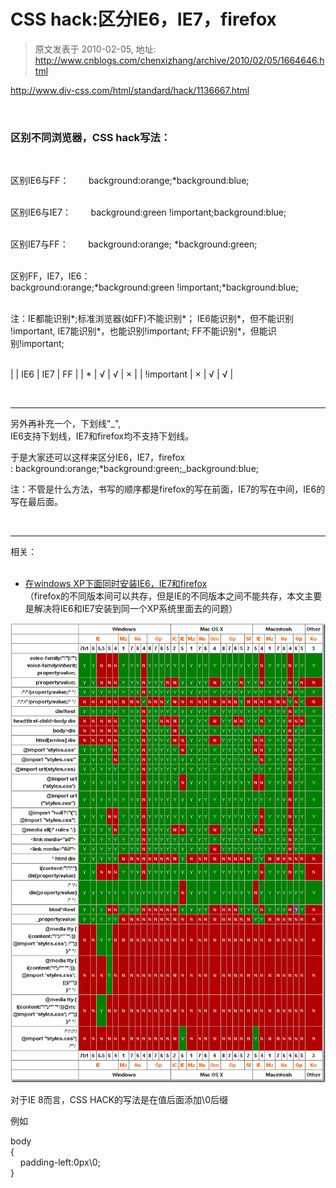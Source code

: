 # CSS hack:区分IE6，IE7，firefox 
> 原文发表于 2010-02-05, 地址: http://www.cnblogs.com/chenxizhang/archive/2010/02/05/1664646.html 


<http://www.div-css.com/html/standard/hack/1136667.html>

  

 ### 区别不同浏览器，CSS hack写法：

   
 

 区别IE6与FF：        background:orange;*background:blue;   
 

 区别IE6与IE7：        background:green !important;background:blue;   
 

 区别IE7与FF：        background:orange; *background:green;   
 

 区别FF，IE7，IE6：        background:orange;*background:green !important;*background:blue;   
 

 注：IE都能识别*;标准浏览器(如FF)不能识别*； IE6能识别*，但不能识别 !important, IE7能识别*，也能识别!important; FF不能识别*，但能识别!important;   
 

 

|  | IE6 | IE7 | FF |
| * | √ | √ | × |
| !important | × | √ | √ |

   
  
 

 

---

 另外再补充一个，下划线"\_",  
IE6支持下划线，IE7和firefox均不支持下划线。  
  
于是大家还可以这样来区分IE6，IE7，firefox  
: background:orange;*background:green;\_background:blue;   
  
注：不管是什么方法，书写的顺序都是firefox的写在前面，IE7的写在中间，IE6的写在最后面。  
  
  
  
 

 

---

 相关：  
 

 * [在windows XP下面同时安装IE6，IE7和firefox](http://www.div-css.com/html/XHTML-CSS/hack/7164148320904.html "在windows XP下面同时安装IE6，IE7和firefox")  
（firefox的不同版本间可以共存，但是IE的不同版本之间不能共存，本文主要是解决将IE6和IE7安装到同一个XP系统里面去的问题）
   

 [![css-hack-list](./images/1664646-css-hack-list_thumb.gif "css-hack-list")](http://images.cnblogs.com/cnblogs_com/chenxizhang/WindowsLiveWriter/CSShackIE6IE7firefox_118DC/css-hack-list_2.gif) 

 对于IE 8而言，CSS HACK的写法是在值后面添加\0后缀

 例如

 body   
{  
    padding-left:0px\0;  
} 


